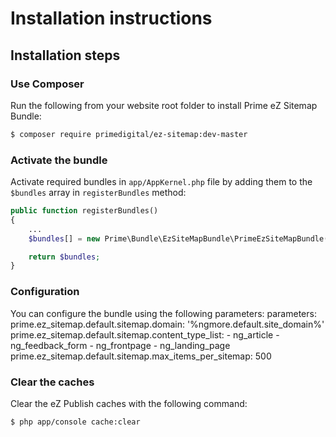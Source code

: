 Installation instructions
=========================

Installation steps
------------------

### Use Composer

Run the following from your website root folder to install Prime eZ Sitemap Bundle:

```bash
$ composer require primedigital/ez-sitemap:dev-master
```

### Activate the bundle

Activate required bundles in `app/AppKernel.php` file by adding them to the `$bundles` array in `registerBundles` method:

```php
public function registerBundles()
{
    ...
    $bundles[] = new Prime\Bundle\EzSiteMapBundle\PrimeEzSiteMapBundle();

    return $bundles;
}
```

### Configuration

You can configure the bundle using the following parameters:
parameters:
    prime.ez_sitemap.default.sitemap.domain: '%ngmore.default.site_domain%'
    prime.ez_sitemap.default.sitemap.content_type_list:
        - ng_article
        - ng_feedback_form
        - ng_frontpage
        - ng_landing_page
    prime.ez_sitemap.default.sitemap.max_items_per_sitemap: 500


### Clear the caches

Clear the eZ Publish caches with the following command:

```bash
$ php app/console cache:clear
```
